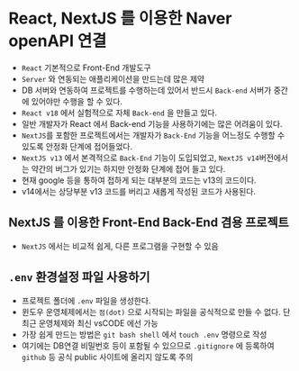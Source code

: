 # React, NextJS 를 이용한 Naver openAPI 연결

- `React` 기본적으로 Front-End 개발도구
- `Server` 와 연동되는 애플리케이션을 만드는데 많은 제약
- DB 서버와 연동하여 프로젝트를 수행하는데 있어서 반드시 `Back-end` 서버가 중간에 있어야만 수행을 할 수 있다.
- `React v18` 에서 실험적으로 자체 `Back-end` 을 만들고 있다.
- 일반 개발자가 React 에서 Back-end 기능을 사용하기에는 많은 어려움이 있다.
- `NextJS`를 포함한 프로젝트에서는 개발자가 `Back-End` 기능을 어느정도 수행할 수 있도록 안정화 단계에 접어들었다.
- `NextJS v13` 에서 본격적으로 `Back-End` 기능이 도입되었고, `NextJS v14`버전에서는 약간의 버그가 있기는 하지만 안정화 단계에 접어 들고 있다.
- 현재 google 등을 통하여 접하게 되는 대부분의 코드는 v13의 코드이다.
- v14에서는 상당부분 v13 코드를 버리고 새롭게 작성된 코드가 사용된다.

## NextJS 를 이용한 Front-End Back-End 겸용 프로젝트

- `NextJS` 에서는 비교적 쉽게, 다른 프로그램을 구현할 수 있음

## `.env` 환경설정 파일 사용하기

- 프로젝트 폴더에 `.env` 파일을 생성한다.
- 윈도우 운영체제에서는 `점(dot)` 으로 시작되는 파일을 공식적으로 만들 수 없다. 단 최근 운영체제와 최신 vsCODE 에선 가능
- 가장 쉽게 만드는 방법은 `git bash shell` 에서 `touch .env` 명령으로 작성
- 여기에는 DB연결 비밀번호 등이 포함될 수 있으므로 `.gitignore` 에 등록하여 `github` 등 공식 public 사이트에 올리지 않도록 주의
